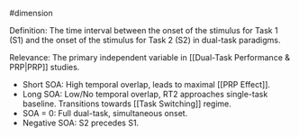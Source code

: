#dimension

Definition: The time interval between the onset of the stimulus for Task 1 (S1) and the onset of the stimulus for Task 2 (S2) in dual-task paradigms.

Relevance: The primary independent variable in [[Dual-Task Performance & PRP|PRP]] studies.

- Short SOA: High temporal overlap, leads to maximal [[PRP Effect]].
- Long SOA: Low/No temporal overlap, RT2 approaches single-task baseline. Transitions towards [[Task Switching]] regime.
- SOA = 0: Full dual-task, simultaneous onset.
- Negative SOA: S2 precedes S1.